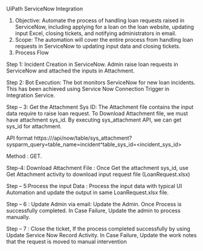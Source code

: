 















UiPath ServiceNow Integration	       





1.	Objective: Automate the process of handling loan requests raised in ServiceNow, including applying for a loan on the loan website, updating input Excel, closing tickets, and notifying administrators in email.
2.	Scope: The automation will cover the entire process from handling loan requests in ServiceNow to updating input data and closing tickets.
3. Process Flow

   
Step 1: Incident Creation in ServiceNow. Admin raise loan requests in ServiceNow and attached the inputs in Attachment.


Step 2: Bot Execution: The bot monitors ServiceNow for new loan incidents. This has been achieved using Service Now Connection Trigger in Integration Service.
 

Step – 3: Get the Attachment Sys ID:
The Attachment file contains the input data require to raise loan request.
To Download Attachment file, we must have attachment sys_id. By executing sys_attachment API, we can get sys_id for attachment.


API format
https://<Service Now Instance>/api/now/table/sys_attachment? sysparm_query=table_name=incident^table_sys_id=<incident_sys_id>

Method : GET.

Step-4: Download Attachment File :
Once Get the attachment sys_id, use Get Attachment activity to download input request file (LoanRequest.xlsx)

Step – 5:Process the input Data : 
Process the input data with typical UI Automation and update the output in same LoanRequest.xlsx file.

Step – 6 : Update Admin via email:
Update the Admin. Once Process is successfully completed.
In Case Failure, Update the admin to process manually.

Step – 7 : 
Close the ticket, If the process completed successfully by using Update Service Now Record Activity.
In Case Failure, Update the work notes that the request is moved to manual intervention
                                                                                                              
